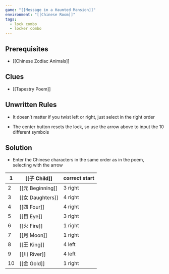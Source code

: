```yaml
---
game: "[[Message in a Haunted Mansion]]"
environment: "[[Chinese Room]]"
tags:
  - lock combo
  - locker combo
---
```

## Prerequisites
* [[Chinese Zodiac Animals]]
## Clues
* [[Tapestry Poem]]
## Unwritten Rules
* It doesn’t matter if you twist left or right, just select in the right order
- The center button resets the lock, so use the arrow above to input the 10 different symbols
## Solution
* Enter the Chinese characters in the same order as in the poem, selecting with the arrow

| 1   | [[子 Child]]     | correct start |
| --- | ------------- | ------------- |
| 2   | [[元 Beginning]] | 3 right       |
| 3   | [[女 Daughters]] | 4 right       |
| 4   | [[四 Four]]      | 4 right       |
| 5   | [[目 Eye]]       | 3 right       |
| 6   | [[火 Fire]]      | 1 right       |
| 7   | [[月 Moon]]      | 1 right       |
| 8   | [[王 King]]      | 4 left        |
| 9   | [[川 River]]     | 4 left        |
| 10  | [[金 Gold]]      | 1 right       |

